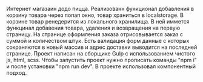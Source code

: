 Интернет магазаин додо пицца. Реализованн функционал добавления в корзину товара через попап окно, товар храниться в localstorage. В корзине товар ренедерится из локального 
хранилища. В ней иммется функцинал добавения товара, удаления и возвращения на первую страницу. На странице оформления заказа отрисовывается заказ с суммой и количеством штук. 
Есть валидация форм данные с которых сохраняются в новый массив и адрес доставки выводится на последней странице. Проект написан на сборщике Gulp с использованием чистого
js, html, scss. Чтобы запустить проект нужно прописать команды "npm i" и после установки "npm run dev". В проекте использовал компонентный подход. 
